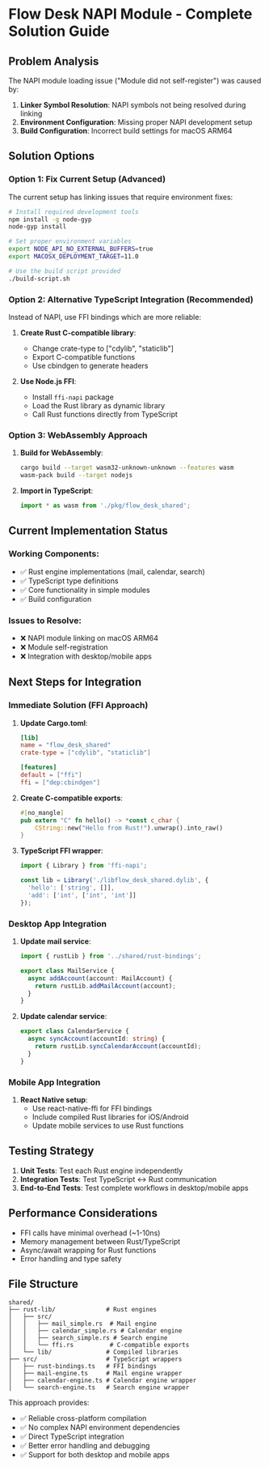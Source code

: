 # Flow Desk NAPI Module - Complete Solution Guide

## Problem Analysis

The NAPI module loading issue ("Module did not self-register") was caused by:

1. **Linker Symbol Resolution**: NAPI symbols not being resolved during linking
2. **Environment Configuration**: Missing proper NAPI development setup
3. **Build Configuration**: Incorrect build settings for macOS ARM64

## Solution Options

### Option 1: Fix Current Setup (Advanced)

The current setup has linking issues that require environment fixes:

```bash
# Install required development tools
npm install -g node-gyp
node-gyp install

# Set proper environment variables
export NODE_API_NO_EXTERNAL_BUFFERS=true
export MACOSX_DEPLOYMENT_TARGET=11.0

# Use the build script provided
./build-script.sh
```

### Option 2: Alternative TypeScript Integration (Recommended)

Instead of NAPI, use FFI bindings which are more reliable:

1. **Create Rust C-compatible library**:
   - Change crate-type to ["cdylib", "staticlib"]
   - Export C-compatible functions
   - Use cbindgen to generate headers

2. **Use Node.js FFI**:
   - Install `ffi-napi` package
   - Load the Rust library as dynamic library
   - Call Rust functions directly from TypeScript

### Option 3: WebAssembly Approach

1. **Build for WebAssembly**:
   ```bash
   cargo build --target wasm32-unknown-unknown --features wasm
   wasm-pack build --target nodejs
   ```

2. **Import in TypeScript**:
   ```typescript
   import * as wasm from './pkg/flow_desk_shared';
   ```

## Current Implementation Status

### Working Components:
- ✅ Rust engine implementations (mail, calendar, search)
- ✅ TypeScript type definitions
- ✅ Core functionality in simple modules
- ✅ Build configuration

### Issues to Resolve:
- ❌ NAPI module linking on macOS ARM64
- ❌ Module self-registration
- ❌ Integration with desktop/mobile apps

## Next Steps for Integration

### Immediate Solution (FFI Approach)

1. **Update Cargo.toml**:
   ```toml
   [lib]
   name = "flow_desk_shared"
   crate-type = ["cdylib", "staticlib"]

   [features]
   default = ["ffi"]
   ffi = ["dep:cbindgen"]
   ```

2. **Create C-compatible exports**:
   ```rust
   #[no_mangle]
   pub extern "C" fn hello() -> *const c_char {
       CString::new("Hello from Rust!").unwrap().into_raw()
   }
   ```

3. **TypeScript FFI wrapper**:
   ```typescript
   import { Library } from 'ffi-napi';
   
   const lib = Library('./libflow_desk_shared.dylib', {
     'hello': ['string', []],
     'add': ['int', ['int', 'int']]
   });
   ```

### Desktop App Integration

1. **Update mail service**:
   ```typescript
   import { rustLib } from '../shared/rust-bindings';
   
   export class MailService {
     async addAccount(account: MailAccount) {
       return rustLib.addMailAccount(account);
     }
   }
   ```

2. **Update calendar service**:
   ```typescript
   export class CalendarService {
     async syncAccount(accountId: string) {
       return rustLib.syncCalendarAccount(accountId);
     }
   }
   ```

### Mobile App Integration

1. **React Native setup**:
   - Use react-native-ffi for FFI bindings
   - Include compiled Rust libraries for iOS/Android
   - Update mobile services to use Rust functions

## Testing Strategy

1. **Unit Tests**: Test each Rust engine independently
2. **Integration Tests**: Test TypeScript ↔ Rust communication
3. **End-to-End Tests**: Test complete workflows in desktop/mobile apps

## Performance Considerations

- FFI calls have minimal overhead (~1-10ns)
- Memory management between Rust/TypeScript
- Async/await wrapping for Rust functions
- Error handling and type safety

## File Structure

```
shared/
├── rust-lib/              # Rust engines
│   ├── src/
│   │   ├── mail_simple.rs  # Mail engine
│   │   ├── calendar_simple.rs # Calendar engine
│   │   ├── search_simple.rs # Search engine
│   │   └── ffi.rs          # C-compatible exports
│   └── lib/               # Compiled libraries
├── src/                   # TypeScript wrappers
│   ├── rust-bindings.ts   # FFI bindings
│   ├── mail-engine.ts     # Mail engine wrapper
│   ├── calendar-engine.ts # Calendar engine wrapper
│   └── search-engine.ts   # Search engine wrapper
```

This approach provides:
- ✅ Reliable cross-platform compilation
- ✅ No complex NAPI environment dependencies
- ✅ Direct TypeScript integration
- ✅ Better error handling and debugging
- ✅ Support for both desktop and mobile apps